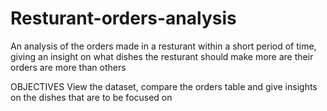 # Resturant-orders-analysis
An analysis of the orders made in a resturant within a short period of time, giving an insight on what dishes the resturant should make more are their orders are more than others

OBJECTIVES
View the dataset, compare the orders table and give insights on the dishes that are to be focused on
